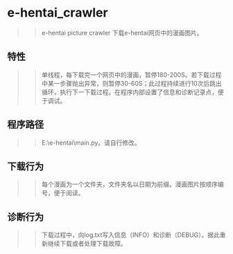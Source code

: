 # e-hentai_crawler
>>e-hentai picture crawler
>>下载e-hentai网页中的漫画图片。

## 特性

>>单线程，每下载完一个网页中的漫画，暂停180-200S。若下载过程中某一步骤抛出异常，则暂停30-60S；此过程持续进行10次后跳出循环，执行下一下载过程。在程序内部设置了信息和诊断记录点，便于调试。

## 程序路径

>>E:\e-hentai\main.py。请自行修改。

## 下载行为

>>每个漫画为一个文件夹，文件夹名以日期为前缀。漫画图片按顺序编号，便于阅读。

## 诊断行为

>>下载过程中，向log.txt写入信息（INFO）和诊断（DEBUG）。据此重新继续下载或者处理下载故障。

